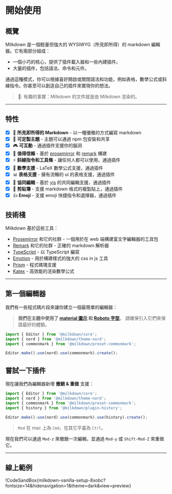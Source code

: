 # 開始使用

## 概覽

Milkdown 是一個輕量但強大的 WYSIWYG（所見即所得）的 markdown 編輯器。它有兩部分組成：

-   一個小巧的核心，提供了插件載入器和一些內建插件。
-   大量的插件，包括語法、命令和元件。

通過這種模式，你可以根據喜好開啟或關閉語法和功能，例如表格，數學公式或斜線指令。你甚至可以創造自己的插件來實現你的想法。

> 🍼: 有趣的事實：Milkdown 的文件就是由 Milkdown 渲染的。

---

## 特性

-   [x] 📝 **所見即所得的 Markdown** - 以一種優雅的方式編寫 markdown
-   [x] 🎨 **可定製主題** - 主題可以通過 npm 包安裝和共享
-   [x] 🎮 **可互動** - 通過插件支援你的腦洞
-   [x] 🦾 **值得信賴** - 基於 [prosemirror](https://prosemirror.net/) 和 [remark](https://github.com/remarkjs/remark) 構建
-   [x] ⚡ **斜線指令和工具條** - 讓任何人都可以使用，通過插件
-   [x] 🧮 **數學支援** - LaTeX 數學公式支援，通過插件
-   [x] 📊 **表格支援** - 擁有流暢的 ui 的表格支援，通過插件
-   [x] 🍻 **協同編輯** - 基於 [yjs](https://docs.yjs.dev/) 的共同編輯支援，通過插件
-   [x] 💾 **剪貼簿** - 支援 markdown 格式的複製貼上，通過插件
-   [x] 👍 **Emoji** - 支援 emoji 快捷指令和選擇器，通過插件

## 技術棧

Milkdown 基於這些工具：

-   [Prosemirror](https://prosemirror.net/) 和它的社群 - 一個用於在 web 端構建富文字編輯器的工具包
-   [Remark](https://github.com/remarkjs/remark) 和它的社群 - 正確的 markdown 解析器
-   [TypeScript](https://www.typescriptlang.org/) - 以 TypeScript 編寫
-   [Emotion](https://emotion.sh/) - 用於構建樣式的強大的 css in js 工具
-   [Prism](https://prismjs.com/) - 程式碼塊支援
-   [Katex](https://katex.org/) - 高效能的渲染數學公式

---

## 第一個編輯器

我們有一些程式碼片段來讓你建立一個最簡單的編輯器：

> **我們在主題中使用了 [material 圖示](https://fonts.google.com/icons) 和 [Roboto 字型](https://fonts.google.com/specimen/Roboto)**。
> 請確保引入它們來保證最好的體驗。

```typescript
import { Editor } from '@milkdown/core';
import { nord } from '@milkdown/theme-nord';
import { commonmark } from '@milkdown/preset-commonmark';

Editor.make().use(nord).use(commonmark).create();
```

## 嘗試一下插件

現在讓我們為編輯器新增 **撤銷 & 重做** 支援：

```typescript
import { Editor } from '@milkdown/core';
import { nord } from '@milkdown/theme-nord';
import { commonmark } from '@milkdown/preset-commonmark';
import { history } from '@milkdown/plugin-history';

Editor.make().use(nord).use(commonmark).use(history).create();
```

> `Mod` 在 mac 上為 `Cmd`，在其它平臺為 `Ctrl`。

現在我們可以通過 `Mod-z` 來撤銷一次編輯，並通過 `Mod-y` 或 `Shift-Mod-Z` 來重做它。

---

## 線上範例

!CodeSandBox{milkdown-vanilla-setup-8xobc?fontsize=14&hidenavigation=1&theme=dark&view=preview}
